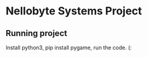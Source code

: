 # Nellobyte Systems Project

## Running project

Install python3,
pip install pygame,
run the code. (:
